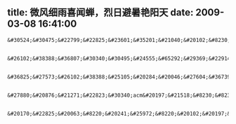 title: 微风细雨喜闻蝉，烈日避暑艳阳天
date: 2009-03-08 16:41:00
---

    &#30524;&#30475;&#22799;&#22825;&#23601;&#35201;&#21040;&#20102;&#8230;&#8230;&#26377;&#28857;&#24999;&#25004;&#22799;&#22825;&#8230;&#8230;&#30524;&#30475;4&#26376;&#20221;&#30340;&#32771;&#35797;&#20063;&#35201;&#21040;&#20102;&#8230;&#8230;

     &#26102;&#38388;&#36807;&#30340;&#30495;&#24555;&#65292;&#29369;&#22914;&#19981;&#32473;&#20154;&#24605;&#32771;&#30340;&#26102;&#38388;&#12290;

     &#36825;&#27573;&#26102;&#38388;&#25105;&#20284;&#20046;&#27604;&#36739;&#25042;&#20102;&#65292;&#25042;&#24471;&#20889;blog&#20102;&#65292;&#22240;&#20026;&#24456;&#22810;&#25105;&#20010;&#20154;&#30340;&#21407;&#22240;&#12290;&#27604;&#22914;&#35828;&#21069;&#20960;&#22825;&#21435;&#21271;&#20140;&#65292;&#22238;&#26469;&#35201;&#8220;&#20241;&#25972;&#8220;&#65288;&#23601;&#26159;&#20241;&#24687;&#65289;&#12290;

     &#27880;&#20876;&#21271;&#22823;&#30340;acm&#20197;&#21518;&#8230;&#8230;&#36824;&#31639;&#26159;&#19968;&#36947;&#39064;&#27809;&#20570;&#21602;&#8230;&#8230;&#23454;&#30528;&#25042;&#25955;&#8230;&#8230;

     &#20170;&#22825;&#20063;&#8220;&#20241;&#25972;&#8220;&#20102;&#20197;&#19979;ubuntu&#65292;&#37324;&#38754;&#36824;&#26159;&#26377;&#24456;&#22810;&#25105;&#19981;&#28385;&#24847;&#30340;&#22320;&#26041;&#8230;&#8230;&#27604;&#22914;&#35828;&#36895;&#24230;&#8230;&#8230;&#22721;&#32440;&#20027;&#39064;&#20160;&#20040;&#30340;&#36824;&#37117;&#21487;&#20197;&#20102;&#8230;&#8230;&#33258;&#24049;&#37117;&#26377;&#28857;&#37145;&#35270;&#33258;&#24049;&#8230;&#8230;&#19968;&#28857;&#32039;&#24352;&#24863;&#37117;&#27809;&#26377;&#8230;&#8230;&#21710;&#8230;&#8230;
